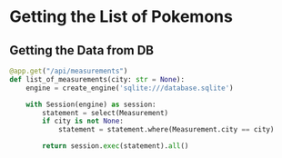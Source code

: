 # Getting the List of Pokemons


## Getting the Data from DB

```python
@app.get("/api/measurements")
def list_of_measurements(city: str = None):
    engine = create_engine('sqlite:///database.sqlite')

    with Session(engine) as session:
        statement = select(Measurement)
        if city is not None:
            statement = statement.where(Measurement.city == city)

        return session.exec(statement).all()
```




